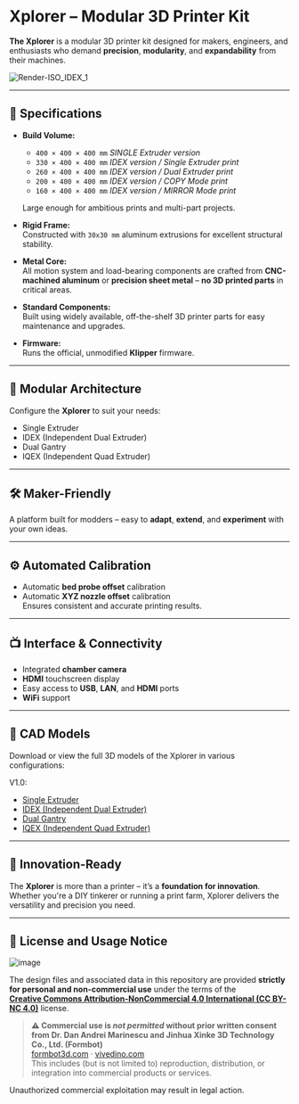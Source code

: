 # Xplorer – Modular 3D Printer Kit

**The Xplorer** is a modular 3D printer kit designed for makers, engineers, and enthusiasts who demand **precision**, **modularity**, and **expandability** from their machines.

![Render-ISO_IDEX_1](https://github.com/user-attachments/assets/1e8ce789-93dd-45c8-ae9a-fb2dfe1a193c)


---

## 🔧 Specifications

- **Build Volume:**
     - `400 × 400 × 400 mm`  _SINGLE Extruder version_
     - `330 × 400 × 400 mm`  _IDEX version / Single Extruder print_
     - `260 × 400 × 400 mm`  _IDEX version / Dual Extruder print_
     - `200 × 400 × 400 mm`  _IDEX version / COPY Mode print_
     - `160 × 400 × 400 mm`  _IDEX version / MIRROR Mode print_
       
  Large enough for ambitious prints and multi-part projects.

- **Rigid Frame:**  
  Constructed with `30x30 mm` aluminum extrusions for excellent structural stability.

- **Metal Core:**  
  All motion system and load-bearing components are crafted from **CNC-machined aluminum** or **precision sheet metal** – **no 3D printed parts** in critical areas.

- **Standard Components:**  
  Built using widely available, off-the-shelf 3D printer parts for easy maintenance and upgrades.

- **Firmware:**  
  Runs the official, unmodified **Klipper** firmware.

---

## 🧩 Modular Architecture

Configure the **Xplorer** to suit your needs:

- Single Extruder  
- IDEX (Independent Dual Extruder)  
- Dual Gantry  
- IQEX (Independent Quad Extruder)

---

## 🛠 Maker-Friendly

A platform built for modders – easy to **adapt**, **extend**, and **experiment** with your own ideas.

---

## ⚙️ Automated Calibration

- Automatic **bed probe offset** calibration  
- Automatic **XYZ nozzle offset** calibration  
Ensures consistent and accurate printing results.

---

## 📺 Interface & Connectivity

- Integrated **chamber camera**  
- **HDMI** touchscreen display  
- Easy access to **USB**, **LAN**, and **HDMI** ports  
- **WiFi** support

---

## 📐 CAD Models

Download or view the full 3D models of the Xplorer in various configurations:

V1.0:
- [Single Extruder](https://a360.co/42tT6cS)  
- [IDEX (Independent Dual Extruder)](https://a360.co/4jwr8TZ)  
- [Dual Gantry](https://a360.co/4jzKTtU)  
- [IQEX (Independent Quad Extruder)](https://a360.co/4iE1b3s)
  
---

## 🚀 Innovation-Ready

The **Xplorer** is more than a printer – it’s a **foundation for innovation**. Whether you're a DIY tinkerer or running a print farm, Xplorer delivers the versatility and precision you need.

---

## 🚫 License and Usage Notice

![image](https://github.com/user-attachments/assets/96837241-fcdd-4e59-846a-e6b357f3b452)


The design files and associated data in this repository are provided **strictly for personal and non-commercial use** under the terms of the  
**[Creative Commons Attribution-NonCommercial 4.0 International (CC BY-NC 4.0)](https://creativecommons.org/licenses/by-nc/4.0/)** license.

> **⚠️ Commercial use is *not permitted* without prior written consent from Dr. Dan Andrei Marinescu and Jinhua Xinke 3D Technology Co., Ltd. (Formbot)**  
> [formbot3d.com](https://formbot3d.com) · [vivedino.com](https://vivedino.com)  
> This includes (but is not limited to) reproduction, distribution, or integration into commercial products or services.

Unauthorized commercial exploitation may result in legal action.


